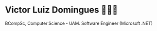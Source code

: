# Victor Luiz Domingues 👨🏾‍💻


BCompSc, Computer Science - UAM. 
Software Engineer (Microsoft .NET)
